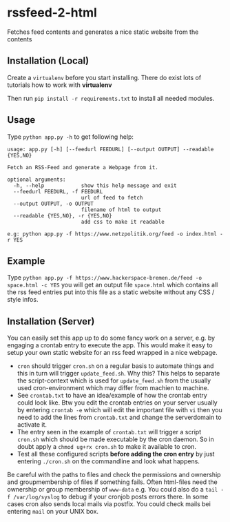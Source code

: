 # rssfeed-2-html
Fetches feed contents and generates a nice static website from the contents

## Installation (Local)

Create a `virtualenv` before you start installing. There do exist lots of tutorials how to work with **virtualenv**

Then run `pip install -r requirements.txt` to install all needed modules.

## Usage

Type `python app.py -h` to get following help:

```
usage: app.py [-h] [--feedurl FEEDURL] [--output OUTPUT] --readable {YES,NO}

Fetch an RSS-Feed and generate a Webpage from it.

optional arguments:
  -h, --help            show this help message and exit
  --feedurl FEEDURL, -f FEEDURL
                        url of feed to fetch
  --output OUTPUT, -o OUTPUT
                        filename of html to output
  --readable {YES,NO}, -r {YES,NO}
                        add css to make it readable

e.g: python app.py -f https://www.netzpolitik.org/feed -o index.html -r YES
```

## Example

Type `python app.py -f https://www.hackerspace-bremen.de/feed -o space.html -c YES`
you will get an output file `space.html` which contains all the rss feed entries put into this file as a static website without any CSS / style infos.

## Installation (Server)

You can easily set this app up to do some fancy work on a server, e.g. by engaging a crontab entry to execute the app. This would make it easy to setup your own static website for an rss feed wrapped in a nice webpage.

* `cron` should trigger `cron.sh` on a regular basis to automate things and this in turn will trigger `update_feed.sh`. Why this? This helps to separate the script-context which is used for `update_feed.sh` from the usually used cron-environment which may differ from machien to machine.
* See `crontab.txt` to have an idea/example of how the crontab entry could look like. Btw you edit the crontab entries on your server usually by entering `crontab -e` which will edit the important file with `vi` then you need to add the lines from `crontab.txt` and change the serverdomain to activate it.
* The entry seen in the example of `crontab.txt` will trigger a script `cron.sh` which should be made executable by the cron daemon. So in doubt apply a `chmod ug+rx cron.sh` to make it available to cron.
* Test all these configured scripts **before adding the cron entry** by just entering `./cron.sh` on the commandline and look what happens.

Be careful with the paths to files and check the permissions and ownership and groupmembership of files if something fails. Often html-files need the ownership or group membership of `www-data` e.g. You could also do a `tail -f /var/log/syslog` to debug if your cronjob posts errors there. In some cases cron also sends local mails via postfix. You could check mails bei entering `mail` on your UNIX box.